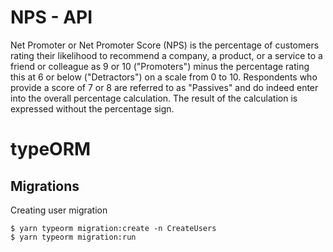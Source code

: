 # NPS - API

Net Promoter or Net Promoter Score (NPS) is the percentage of customers rating their likelihood to recommend a company, a product, or a service to a friend or colleague as 9 or 10 ("Promoters") minus the percentage rating this at 6 or below ("Detractors") on a scale from 0 to 10. Respondents who provide a score of 7 or 8 are referred to as "Passives" and do indeed enter into the overall percentage calculation. The result of the calculation is expressed without the percentage sign.

# typeORM

## Migrations
Creating user migration
```
$ yarn typeorm migration:create -n CreateUsers
$ yarn typeorm migration:run
```